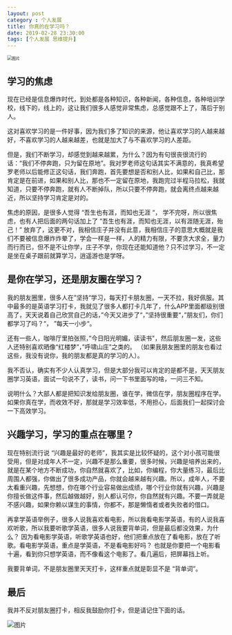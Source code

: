 ```yaml
---
layout: post
category : 个人发展
title: 你真的在学习吗？
date: 2019-02-28 23:30:00
tags: [个人发展 思维提升]
---
```



<img src="https://cdn.jsdelivr.net/gh/wangdeshui/blogpics@master/weixin2019022801.png" alt="图片" style="zoom: 67%;" />



## 学习的焦虑

现在已经是信息爆炸时代，到处都是各种知识，各种新闻，各种信息，各种培训学校，线下的，线上的，这让我们很多人感觉非常焦虑，总感觉跟不上了，落后于别人。

这对喜欢学习的是一件好事，因为我们多了知识的来源，他让喜欢学习的人越来越好，不喜欢学习的人越来越差，也就是加大了与不喜欢学习的人差距。

但是，我们不断学习，却感觉到越来越累，为什么？因为有句很丧很流行的话：“我们不停奔跑，只为留在原地”。我对罗老师这句话其实不满意的，我真希望罗老师以后能修正这句话，我们奔跑，首先要想是否和别人比，如果和自己比，那肯定是在前进，如果和别人比，那也不一定留在原地，我跑完过半程马拉松，我就知道，只要不停奔跑，就有人不断掉队，所以只要不停奔跑，就会离终点越来越近，所以坚持学习肯定是对的。

焦虑的原因，是很多人觉得 “吾生也有涯，而知也无涯 “， 学不完呀，所以很焦虑，也有人把后面的两句话加上了 ”吾生也有涯，而知也无涯，以有涯随无涯，殆己！” 放弃了，这更不对，我相信庄子并没有此意，我相信庄子的意思大概就是我们不要被信息爆炸炸晕了，学会一样是一样，人的精力有限，不要贪大求全，量力而行而已，但不是不让你学，庄子不学，你现在还能知道他？只不过学习，不一定是坐在桌子跟前就算学习，逍遥游也是学呀。

## 是你在学习，还是朋友圈在学习？

我的朋友圈里，很多人在”坚持“学习，每天打卡朋友圈，一天不拉，我好佩服。其中最多的是英语学习打卡，我就见了很多人都打卡几年了，什么APP里面都级别很高了，天天说着自己欣赏自己的话，”今天又进步了“，”坚持很重要“，”朋友们，你们都学习了吗？“， ”每天一小步“。

还有一些人，咖啡厅里拍张照，”今日阳光明媚，读读书"，然后朋友圈一发，这些人还特别喜欢晒像“红楼梦”，”呼啸山庄”之类的。 （如果我朋友圈里的朋友也看过这些，我没有说你，我的朋友都是真的学习的人）。

我不否认，确实有不少人认真学习，但是大部分我可以肯定的是都不是，天天朋友圈学习英语，面试一句说不了，读书，问一下书里面写的啥，一问三不知。

说明什么？大部人都是把知识发给朋友圈，谁在学，微信在学，朋友圈程序在学。如果你真在学，而收效不好，那就是学习效率低，不用担心，后面我们一起探讨会一下高效学习。

## 兴趣学习，学习的重点在哪里？

现在特别流行说 “兴趣是最好的老师”，我其实是比较怀疑的，这个对小孩可能很受用，但是对成年人不一定，兴趣不是那么重要，很多时候，兴趣是培养出来的，就是在某个地方不断成功，你自然就喜欢了，比如，你编程，你大量练习，最后比周围人都强，你做出了很多成功产品，你就会越来越有兴趣。所以，成年人，不要太看重兴趣，先想想，你在哪个行业容易做出成绩，哪个行业你就有兴趣，兴趣是你擅长做这件事，然后越做越好，别人都认可你，你自然就有兴趣。不要一弄就是不感兴趣，如果你赖以谋生的事情，你都不，那是懒惰者或者失败者的借口。

再拿学英语举例子，很多人说我喜欢看电影，所以我看电影学英语，有的人说我喜欢听歌，所以我要听歌学英语，很多人说我要背单词，但是最后都没效果，为什么？ 因为看电影学英语，听歌学英语也好，他们把重点放在了看电影，放在了听歌。看电影学英语，重点是学英语，不是看电影好吗？ 也就是你要把一个电影看十遍，看到你只想学英语，而不像看这个电影了。看几遍后，把屏幕挡上听。

我要背单词，不是朋友圈里天天打卡，这样重点就是彰显不是 “背单词”。

## 最后

我并不反对朋友圈打卡，相反我鼓励你打卡，但是请记住下面的话。

![图片](https://cdn.jsdelivr.net/gh/wangdeshui/blogpics@master/weixin2019022802.png)
